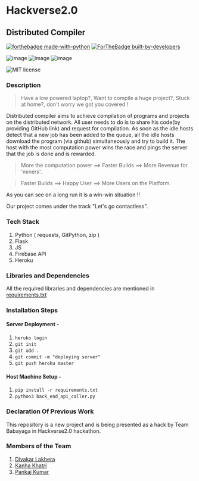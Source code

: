 # Hackverse2.0

## Distributed Compiler
[![forthebadge made-with-python](http://ForTheBadge.com/images/badges/made-with-python.svg)](https://www.python.org/) 
[![ForTheBadge built-by-developers](http://ForTheBadge.com/images/badges/built-by-developers.svg)](https://GitHub.com/Naereen/)

![image](https://img.shields.io/badge/Flask-000000?style=for-the-badge&logo=flask&logoColor=white)     ![image](https://img.shields.io/badge/Heroku-430098?style=for-the-badge&logo=heroku&logoColor=white) ![image](https://img.shields.io/badge/firebase-ffca28?style=for-the-badge&logo=firebase&logoColor=white)



![MIT license](https://img.shields.io/badge/License-MIT-blue.svg)

### Description
>  Have a low powered laptop?, Want to compile a huge project?, Stuck at home?, don't worry we got you covered !
> 
Distributed compiler aims to achieve compilation of programs and projects on the distributed network. 
All user needs to do is to share his code(by providing GitHub link) and request for compilation.
As soon as the idle hosts detect that a new job has been added to the queue, all the idle hosts download the program (via github) simultaneously and try to build it.
The host with the most computation power wins the race and pings the server that the job is done and is rewarded.

> More the computation power ==> Faster Builds ==> More Revenue for 'miners'.

> Faster Builds ==> Happy User ==> More Users on the Platform.

As you can see on a long run it is a win-win situation !!

Our project comes under the track "Let's go contactless".

### Tech Stack
1. Python ( requests, GitPython, zip )
2. Flask
3. JS
4. Firebase API
5. Heroku

### Libraries and Dependencies
All the required libraries and dependencies are
mentioned in [requirements.txt](https://github.com/Kanhakhatri065/Hackverse2.0/blob/main/requirements.txt)

### Installation Steps
#### Server Deployment - 
1. ```heruko login```
2. ```git init```
3. ```git add .```
4. ```git commit -m "deploying server"```
5. ```git push heroku master```
#### Host Machine Setup -
1. ```pip install -r requirements.txt```
2. ```python3 back_end_api_caller.py```

### Declaration Of Previous Work
This repository is a new project and is being presented as a hack by Team Babayaga
in Hackverse2.0 hackathon.

### Members of the Team
1. [Divakar Lakhera](https://github.com/divakar-lakhera)
2. [Kanha Khatri](https://github.com/Kanhakhatri065)
3. [Pankaj Kumar](https://github.com/Pankajcoder1)

